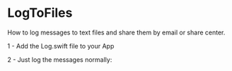 # LogToFiles

How to log messages to text files and share them by email or share center.

1 - Add the Log.swift file to your App

2 - Just log the messages normally:


